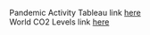 Pandemic Activity Tableau link [here](https://public.tableau.com/views/PandemicActivity/Sheet1?:language=en-US&:display_count=n&:origin=viz_share_link)  
World CO2 Levels link [here](https://public.tableau.com/views/TheWorldandCO2/Dashboard1?:language=en-US&:display_count=n&:origin=viz_share_link)
